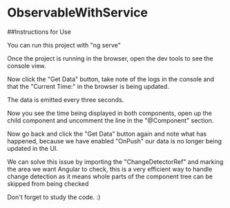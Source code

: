 # ObservableWithService

##Instructions for Use

You can run this project with "ng serve"

Once the project is running in the browser, open the dev tools to see the console view.

Now click the "Get Data" button, take note of the logs in the console and that the "Current Time:" in the browser is being updated.

The data is emitted every three seconds.

Now you see the time being displayed in both components, open up the child component and uncomment the line in the "@Component" section. 

Now go back and click the "Get Data" button again and note what has happened, because we have enabled "OnPush" our data is no longer being updated in the UI.

We can solve this issue by importing the "ChangeDetectorRef" and marking the area we want Angular to check, this is a very efficient way to handle change detection as it means whole parts of the component tree can be skipped from being checked

Don't forget to study the code. :)
